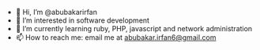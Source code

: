 - 👋 Hi, I’m @abubakarirfan
- 👀 I’m interested in software development
- 🌱 I’m currently learning ruby, PHP, javascript and network administration
- 📫 How to reach me: email me at abubakar.irfan6@gmail.com

<!---
abubakarirfan/abubakarirfan is a ✨ special ✨ repository because its `README.md` (this file) appears on your GitHub profile.
You can click the Preview link to take a look at your changes.
--->
